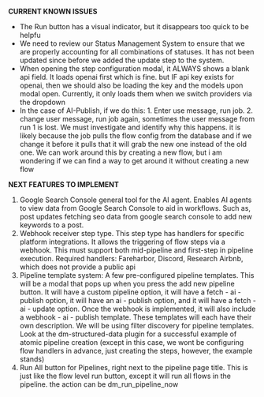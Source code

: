 **CURRENT KNOWN ISSUES**
- The Run button has a visual indicator, but it disappears too quick to be helpfu
- We need to review our Status Management System to ensure that we are properly accounting for all combinations of statuses. It has not been updated since before we added the update step to the system. 
- When opening the step configuration modal, it ALWAYS shows a blank api field. It loads openai first which is fine. but IF api key exists for openai, then we should also be loading the key and the models upon modal open. Currently, it only loads them when we switch providers via the dropdown
- In the case of AI-Publish, if we do this: 1. Enter use message, run job. 2. change user message, run job again, sometimes the user message from run 1 is lost. We must investigate and identify why this happens. it is likely because the job pulls the flow config from the database and if we change it before it pulls that it will grab the new one instead of the old one. We can work around this by creating a new flow, but i am wondering if we can find a way to get around it without creating a new flow

**NEXT FEATURES TO IMPLEMENT**
1. Google Search Console general tool for the AI agent. Enables AI agents to view data from Google Search Console to aid in workflows. Such as, post updates fetching seo data from google search console to add new keywords to a post.
2. Webhook receiver step type. This step type has handlers for specific platform integrations. It allows the triggering of flow steps via a webhook. This must support both mid-pipeline and first-step in pipeline execution. Required handlers: Fareharbor, Discord, Research Airbnb, which does not provide a public api
3. Pipeline template system: A few pre-configured pipeline templates. This will be a modal that pops up when you press the add new pipeline button. It will have a custom pipeline option, it will have a fetch - ai - publish option, it will have an ai - publish option, and it will have a fetch - ai - update option. Once the webhook is implemented, it will also include a webhook - ai - publish template. These templates will each have their own description. We will be using filter discovery for pipeline templates. Look at the dm-structured-data plugin for a successful example of atomic pipeline creation (except in this case, we wont be configuring flow handlers in advance, just creating the steps, however, the example stands)
4. Run All button for Pipelines, right next to the pipeline page title. This is just like the flow level run button, except it will run all flows in the pipeline. the action can be dm_run_pipeline_now